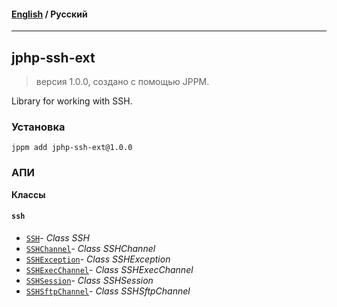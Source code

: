#### [English](README.md) / **Русский**

---

## jphp-ssh-ext
> версия 1.0.0, создано с помощью JPPM.

Library for working with SSH.

### Установка
```
jppm add jphp-ssh-ext@1.0.0
```

### АПИ
**Классы**

#### `ssh`

- [`SSH`](https://github.com/jphp-compiler/jphp/blob/master/exts/jphp-ssh-ext/api-docs/classes/ssh/SSH.ru.md)- _Class SSH_
- [`SSHChannel`](https://github.com/jphp-compiler/jphp/blob/master/exts/jphp-ssh-ext/api-docs/classes/ssh/SSHChannel.ru.md)- _Class SSHChannel_
- [`SSHException`](https://github.com/jphp-compiler/jphp/blob/master/exts/jphp-ssh-ext/api-docs/classes/ssh/SSHException.ru.md)- _Class SSHException_
- [`SSHExecChannel`](https://github.com/jphp-compiler/jphp/blob/master/exts/jphp-ssh-ext/api-docs/classes/ssh/SSHExecChannel.ru.md)- _Class SSHExecChannel_
- [`SSHSession`](https://github.com/jphp-compiler/jphp/blob/master/exts/jphp-ssh-ext/api-docs/classes/ssh/SSHSession.ru.md)- _Class SSHSession_
- [`SSHSftpChannel`](https://github.com/jphp-compiler/jphp/blob/master/exts/jphp-ssh-ext/api-docs/classes/ssh/SSHSftpChannel.ru.md)- _Class SSHSftpChannel_